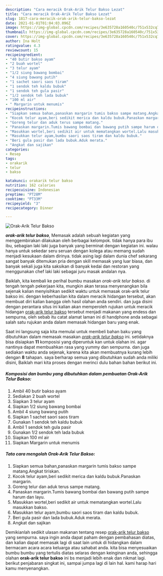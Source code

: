 ```yaml
---
description: "Cara meracik Orak-Arik Telur Bakso Lezat"
title: "Cara meracik Orak-Arik Telur Bakso Lezat"
slug: 1817-cara-meracik-orak-arik-telur-bakso-lezat
date: 2021-01-01T01:04:03.096Z
image: https://img-global.cpcdn.com/recipes/3e635728a160540c/751x532cq70/orak-arik-telur-bakso-foto-resep-utama.jpg
thumbnail: https://img-global.cpcdn.com/recipes/3e635728a160540c/751x532cq70/orak-arik-telur-bakso-foto-resep-utama.jpg
cover: https://img-global.cpcdn.com/recipes/3e635728a160540c/751x532cq70/orak-arik-telur-bakso-foto-resep-utama.jpg
author: Ina Holt
ratingvalue: 4.3
reviewcount: 15
recipeingredient:
- "40 butir bakso ayam"
- "2 buah wortel"
- "3 telur ayam"
- "1/2 siung bawang bombai"
- "4 siung bawang putih"
- "1 sachet saori saos tiram"
- "1 sendok teh kaldu bubuk"
- "1 sendok teh gula pasir"
- "1/2 sendok teh lada bubuk"
- "100 ml air"
- " Margarin untuk menumis"
recipeinstructions:
- "Siapkan semua bahan,panaskan margarin tumis bakso sampe matang.Angkat tiriskan."
- "Kocok telur ayam,beri sedikit merica dan kaldu bubuk.Panaskan margarin."
- "Goreng telur dan aduk terus sampe matang."
- "Panaskan margarin.Tumis bawang bombai dan bawang putih sampe harum dan layu."
- "Masukkan wortel,beri sedikit air untuk mematangkan wortel.Lalu masukkan bakso."
- "Masukkan telur ayam,bumbu saori saos tiram dan kaldu bubuk."
- "Beri gula pasir dan lada bubuk.Aduk merata."
- "Angkat dan sajikan"
categories:
- Resep
tags:
- orakarik
- telur
- bakso

katakunci: orakarik telur bakso 
nutrition: 162 calories
recipecuisine: Indonesian
preptime: "PT28M"
cooktime: "PT33M"
recipeyield: "3"
recipecategory: Dinner

---
```



![Orak-Arik Telur Bakso](https://img-global.cpcdn.com/recipes/3e635728a160540c/751x532cq70/orak-arik-telur-bakso-foto-resep-utama.jpg)

<b><i>orak-arik telur bakso</i></b>, Memasak adalah sebuah kegiatan yang menggembirakan dilakukan oleh berbagai kelompok. tidak hanya para ibu ibu, sebagian laki laki juga banyak yang berminat dengan kegiatan ini. walau hanya untuk sekedar seru seruan dengan kolega atau memang sudah menjadi kesukaan dalam dirinya. tidak asing lagi dalam dunia chef sekarang sangat banyak ditemukan pria dengan skill memasak yang luar biasa, dan banyak sekali juga kita saksikan di banyak kedai dan restoran yang menggunakan chef laki laki sebagai juru masak andalan nya.

Baiklah, kita kembali ke perihal bumbu masakan <i>orak-arik telur bakso</i>. di tengah tengah pekerjaan kita, mungkin akan terasa menyenangkan bila sejenak kalian menyisihkan sedikit waktu untuk memasak orak-arik telur bakso ini. dengan keberhasilan kita dalam meracik hidangan tersebut, akan membuat diri kalian bangga oleh hasil olahan anda sendiri. dan juga disini dengan perantara situs ini kalian akan memperoleh rujukan untuk meracik hidangan <u>orak-arik telur bakso</u> tersebut menjadi makanan yang endess dan sempurna, oleh sebab itu catat alamat laman ini di handphone anda sebagai salah satu rujukan anda dalam memasak hidangan baru yang enak.




Saat ini langsung saja kita memulai untuk membeli bahan baku yang dibutuhkan dalam memasak masakan <u><i>orak-arik telur bakso</i></u> ini. setidaknya bisa disiapkan <b>11</b> komposisi yang diperuntuk kan untuk olahan ini. agar nantinya dapat membuahkan rasa yang yummy dan sempurna. dan juga sediakan waktu anda sejenak, karena kita akan membuatnya kurang lebih dengan <b>8</b> tahapan. saya berharap semua yang dibutuhkan sudah anda miliki disini, Baiklah mari kita proses dengan merinci dulu bahan bahan berikut ini.

<!--inarticleads1-->

##### Komposisi dan bumbu yang dibutuhkan dalam pembuatan Orak-Arik Telur Bakso:

1. Ambil 40 butir bakso ayam
1. Sediakan 2 buah wortel
1. Siapkan 3 telur ayam
1. Siapkan 1/2 siung bawang bombai
1. Ambil 4 siung bawang putih
1. Siapkan 1 sachet saori saos tiram
1. Gunakan 1 sendok teh kaldu bubuk
1. Ambil 1 sendok teh gula pasir
1. Gunakan 1/2 sendok teh lada bubuk
1. Siapkan 100 ml air
1. Siapkan  Margarin untuk menumis




<!--inarticleads2-->

##### Tata cara mengolah Orak-Arik Telur Bakso:

1. Siapkan semua bahan,panaskan margarin tumis bakso sampe matang.Angkat tiriskan.
1. Kocok telur ayam,beri sedikit merica dan kaldu bubuk.Panaskan margarin.
1. Goreng telur dan aduk terus sampe matang.
1. Panaskan margarin.Tumis bawang bombai dan bawang putih sampe harum dan layu.
1. Masukkan wortel,beri sedikit air untuk mematangkan wortel.Lalu masukkan bakso.
1. Masukkan telur ayam,bumbu saori saos tiram dan kaldu bubuk.
1. Beri gula pasir dan lada bubuk.Aduk merata.
1. Angkat dan sajikan




Demikianlah sedikit ulasan makanan tentang resep <u>orak-arik telur bakso</u> yang sempurna. saya ingin anda dapat paham dengan pembahasan diatas, dan kalian dapat memasak lagi di saat lain untuk di hidangkan dalam bermacam acara acara keluarga atau sahabat anda. kita bisa menyesuaikan bumbu bumbu yang tertulis diatas selaras dengan keinginan anda, sehingga olahan <b>orak-arik telur bakso</b> ini bs menjadi lebih enak dan nikmat lagi. berikut penjabaran singkat ini, sampai jumpa lagi di lain hal. kami harap hari kamu menyenangkan.
